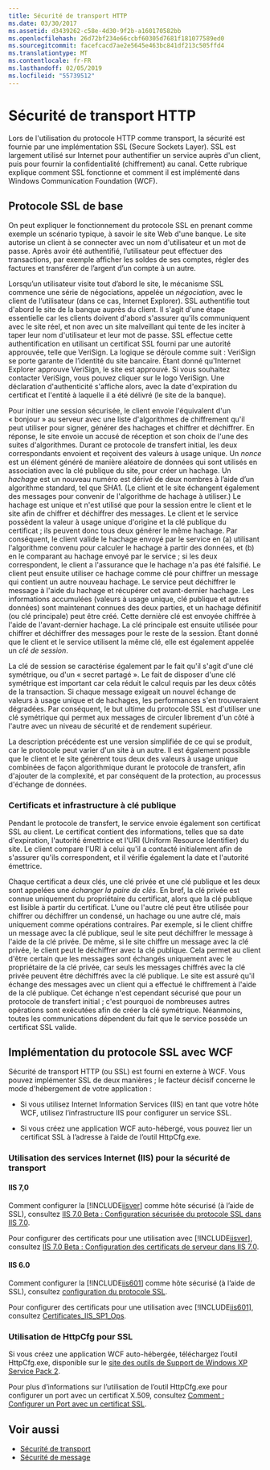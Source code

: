 ```yaml
---
title: Sécurité de transport HTTP
ms.date: 03/30/2017
ms.assetid: d3439262-c58e-4d30-9f2b-a160170582bb
ms.openlocfilehash: 26d72bf234e66ccbf60305d7681f181077589ed0
ms.sourcegitcommit: facefcacd7ae2e5645e463bc841df213c505ffd4
ms.translationtype: MT
ms.contentlocale: fr-FR
ms.lasthandoff: 02/05/2019
ms.locfileid: "55739512"
---
```

# <a name="http-transport-security"></a>Sécurité de transport HTTP
Lors de l'utilisation du protocole HTTP comme transport, la sécurité est fournie par une implémentation SSL (Secure Sockets Layer). SSL est largement utilisé sur Internet pour authentifier un service auprès d'un client, puis pour fournir la confidentialité (chiffrement) au canal. Cette rubrique explique comment SSL fonctionne et comment il est implémenté dans Windows Communication Foundation (WCF).  
  
## <a name="basic-ssl"></a>Protocole SSL de base  
 On peut expliquer le fonctionnement du protocole SSL en prenant comme exemple un scénario typique, à savoir le site Web d'une banque. Le site autorise un client à se connecter avec un nom d'utilisateur et un mot de passe. Après avoir été authentifié, l’utilisateur peut effectuer des transactions, par exemple afficher les soldes de ses comptes, régler des factures et transférer de l’argent d’un compte à un autre.  
  
 Lorsqu’un utilisateur visite tout d’abord le site, le mécanisme SSL commence une série de négociations, appelée un *négociation*, avec le client de l’utilisateur (dans ce cas, Internet Explorer). SSL authentifie tout d'abord le site de la banque auprès du client. Il s'agit d'une étape essentielle car les clients doivent d'abord s'assurer qu'ils communiquent avec le site réel, et non avec un site malveillant qui tente de les inciter à taper leur nom d'utilisateur et leur mot de passe. SSL effectue cette authentification en utilisant un certificat SSL fourni par une autorité approuvée, telle que VeriSign. La logique se déroule comme suit : VeriSign se porte garante de l’identité du site bancaire. Étant donné qu'Internet Explorer approuve VeriSign, le site est approuvé. Si vous souhaitez contacter VeriSign, vous pouvez cliquer sur le logo VeriSign. Une déclaration d'authenticité s'affiche alors, avec la date d'expiration du certificat et l'entité à laquelle il a été délivré (le site de la banque).  
  
 Pour initier une session sécurisée, le client envoie l'équivalent d'un « bonjour » au serveur avec une liste d'algorithmes de chiffrement qu'il peut utiliser pour signer, générer des hachages et chiffrer et déchiffrer. En réponse, le site envoie un accusé de réception et son choix de l'une des suites d'algorithmes. Durant ce protocole de transfert initial, les deux correspondants envoient et reçoivent des valeurs à usage unique. Un *nonce* est un élément généré de manière aléatoire de données qui sont utilisés en association avec la clé publique du site, pour créer un hachage. Un *hachage* est un nouveau numéro est dérivé de deux nombres à l’aide d’un algorithme standard, tel que SHA1. (Le client et le site échangent également des messages pour convenir de l'algorithme de hachage à utiliser.) Le hachage est unique et n'est utilisé que pour la session entre le client et le site afin de chiffrer et déchiffrer des messages. Le client et le service possèdent la valeur à usage unique d'origine et la clé publique du certificat ; ils peuvent donc tous deux générer le même hachage. Par conséquent, le client valide le hachage envoyé par le service en (a) utilisant l'algorithme convenu pour calculer le hachage à partir des données, et (b) en le comparant au hachage envoyé par le service ; si les deux correspondent, le client a l'assurance que le hachage n'a pas été falsifié. Le client peut ensuite utiliser ce hachage comme clé pour chiffrer un message qui contient un autre nouveau hachage. Le service peut déchiffrer le message à l'aide du hachage et récupérer cet avant-dernier hachage. Les informations accumulées (valeurs à usage unique, clé publique et autres données) sont maintenant connues des deux parties, et un hachage définitif (ou clé principale) peut être créé. Cette dernière clé est envoyée chiffrée à l'aide de l'avant-dernier hachage. La clé principale est ensuite utilisée pour chiffrer et déchiffrer des messages pour le reste de la session. Étant donné que le client et le service utilisent la même clé, elle est également appelée un *clé de session*.  
  
 La clé de session se caractérise également par le fait qu'il s'agit d'une clé symétrique, ou d'un « secret partagé ». Le fait de disposer d'une clé symétrique est important car cela réduit le calcul requis par les deux côtés de la transaction. Si chaque message exigeait un nouvel échange de valeurs à usage unique et de hachages, les performances s'en trouveraient dégradées. Par conséquent, le but ultime du protocole SSL est d'utiliser une clé symétrique qui permet aux messages de circuler librement d'un côté à l'autre avec un niveau de sécurité et de rendement supérieur.  
  
 La description précédente est une version simplifiée de ce qui se produit, car le protocole peut varier d'un site à un autre. Il est également possible que le client et le site génèrent tous deux des valeurs à usage unique combinées de façon algorithmique durant le protocole de transfert, afin d'ajouter de la complexité, et par conséquent de la protection, au processus d'échange de données.  
  
### <a name="certificates-and-public-key-infrastructure"></a>Certificats et infrastructure à clé publique  
 Pendant le protocole de transfert, le service envoie également son certificat SSL au client. Le certificat contient des informations, telles que sa date d'expiration, l'autorité émettrice et l'URI (Uniform Resource Identifier) du site. Le client compare l'URI à celui qu'il a contacté initialement afin de s'assurer qu'ils correspondent, et il vérifie également la date et l'autorité émettrice.  
  
 Chaque certificat a deux clés, une clé privée et une clé publique et les deux sont appelées une *échanger la paire de clés*. En bref, la clé privée est connue uniquement du propriétaire du certificat, alors que la clé publique est lisible à partir du certificat. L'une ou l'autre clé peut être utilisée pour chiffrer ou déchiffrer un condensé, un hachage ou une autre clé, mais uniquement comme opérations contraires. Par exemple, si le client chiffre un message avec la clé publique, seul le site peut déchiffrer le message à l'aide de la clé privée. De même, si le site chiffre un message avec la clé privée, le client peut le déchiffrer avec la clé publique. Cela permet au client d'être certain que les messages sont échangés uniquement avec le propriétaire de la clé privée, car seuls les messages chiffrés avec la clé privée peuvent être déchiffrés avec la clé publique. Le site est assuré qu'il échange des messages avec un client qui a effectué le chiffrement à l'aide de la clé publique. Cet échange n'est cependant sécurisé que pour un protocole de transfert initial ; c'est pourquoi de nombreuses autres opérations sont exécutées afin de créer la clé symétrique. Néanmoins, toutes les communications dépendent du fait que le service possède un certificat SSL valide.  
  
## <a name="implementing-ssl-with-wcf"></a>Implémentation du protocole SSL avec WCF  
 Sécurité de transport HTTP (ou SSL) est fourni en externe à WCF. Vous pouvez implémenter SSL de deux manières ; le facteur décisif concerne le mode d'hébergement de votre application :  
  
-   Si vous utilisez Internet Information Services (IIS) en tant que votre hôte WCF, utilisez l’infrastructure IIS pour configurer un service SSL.  
  
-   Si vous créez une application WCF auto-hébergé, vous pouvez lier un certificat SSL à l’adresse à l’aide de l’outil HttpCfg.exe.  
  
### <a name="using-iis-for-transport-security"></a>Utilisation des services Internet (IIS) pour la sécurité de transport  
  
#### <a name="iis-70"></a>IIS 7,0  
 Comment configurer la [!INCLUDE[iisver](../../../../includes/iisver-md.md)] comme hôte sécurisé (à l’aide de SSL), consultez [IIS 7.0 Beta : Configuration sécurisée du protocole SSL dans IIS 7.0](https://go.microsoft.com/fwlink/?LinkId=88600).  
  
 Pour configurer des certificats pour une utilisation avec [!INCLUDE[iisver](../../../../includes/iisver-md.md)], consultez [IIS 7.0 Beta : Configuration des certificats de serveur dans IIS 7.0](https://go.microsoft.com/fwlink/?LinkID=88595).  
  
#### <a name="iis-60"></a>IIS 6.0  
 Comment configurer la [!INCLUDE[iis601](../../../../includes/iis601-md.md)] comme hôte sécurisé (à l’aide de SSL), consultez [configuration du protocole SSL](https://go.microsoft.com/fwlink/?LinkId=88601).  
  
 Pour configurer des certificats pour une utilisation avec [!INCLUDE[iis601](../../../../includes/iis601-md.md)], consultez [Certificates_IIS_SP1_Ops](https://go.microsoft.com/fwlink/?LinkId=88602).  
  
### <a name="using-httpcfg-for-ssl"></a>Utilisation de HttpCfg pour SSL  
 Si vous créez une application WCF auto-hébergée, téléchargez l’outil HttpCfg.exe, disponible sur le [site des outils de Support de Windows XP Service Pack 2](https://go.microsoft.com/fwlink/?LinkId=29002).  
  
 Pour plus d’informations sur l’utilisation de l’outil HttpCfg.exe pour configurer un port avec un certificat X.509, consultez [Comment : Configurer un Port avec un certificat SSL](../../../../docs/framework/wcf/feature-details/how-to-configure-a-port-with-an-ssl-certificate.md).  
  
## <a name="see-also"></a>Voir aussi
- [Sécurité de transport](../../../../docs/framework/wcf/feature-details/transport-security.md)
- [Sécurité de message](../../../../docs/framework/wcf/feature-details/message-security-in-wcf.md)
